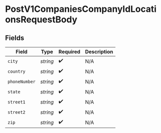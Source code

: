 # PostV1CompaniesCompanyIdLocationsRequestBody


## Fields

| Field              | Type               | Required           | Description        |
| ------------------ | ------------------ | ------------------ | ------------------ |
| `city`             | *string*           | :heavy_check_mark: | N/A                |
| `country`          | *string*           | :heavy_check_mark: | N/A                |
| `phoneNumber`      | *string*           | :heavy_check_mark: | N/A                |
| `state`            | *string*           | :heavy_check_mark: | N/A                |
| `street1`          | *string*           | :heavy_check_mark: | N/A                |
| `street2`          | *string*           | :heavy_check_mark: | N/A                |
| `zip`              | *string*           | :heavy_check_mark: | N/A                |